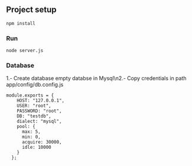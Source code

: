 ## Project setup
```
npm install
```

### Run
```
node server.js
```

### Database

1.- Create database empty databse in Mysql\n2.- Copy credentials in path app/config/db.config.js

```
module.exports = {
    HOST: "127.0.0.1",
    USER: "root",
    PASSWORD: "root",
    DB: "testdb",
    dialect: "mysql",
    pool: {
      max: 5,
      min: 0,
      acquire: 30000,
      idle: 10000
    }
  };

```
